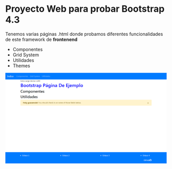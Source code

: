 # Proyecto Web para probar Bootstrap 4.3

Tenemos varias páginas .html donde probamos diferentes funcionalidades de este framework de **frontenend**

- Componentes
- Grid System
- Utilidades
- Themes

![Alt text](https://github.com/RaulCastroCunarro/bootstrap4/blob/master/images/screenshot1.png)